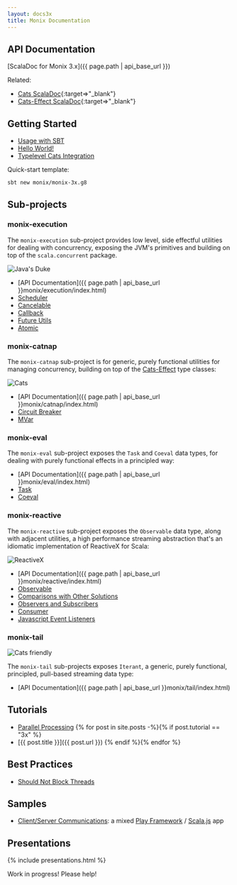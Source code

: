 ```yaml
---
layout: docs3x
title: Monix Documentation
---
```


## API Documentation

[ScalaDoc for Monix 3.x]({{ page.path | api_base_url }})

Related:

- [Cats ScalaDoc](https://typelevel.org/cats/api/){:target=>"_blank"}
- [Cats-Effect ScalaDoc](https://typelevel.org/cats-effect/api/){:target=>"_blank"}

## Getting Started

- [Usage with SBT](./intro/usage.md)
- [Hello World!](./intro/hello-world.md)
- [Typelevel Cats Integration](./intro/cats.md)

Quick-start template:

```
sbt new monix/monix-3x.g8
```

## Sub-projects

### monix-execution

The `monix-execution` sub-project provides low level, side effectful
utilities for dealing with concurrency, exposing the JVM's primitives
and building on top of the `scala.concurrent` package.

<img src="{{ site.baseurl }}public/images/logos/java.png" alt="Java's Duke" title="Java's Duke"
     class="doc-icon" />

- [API Documentation]({{ page.path | api_base_url }}monix/execution/index.html)
- [Scheduler](./execution/scheduler.md)
- [Cancelable](./execution/cancelable.md)
- [Callback](./execution/callback.md)
- [Future Utils](./execution/future-utils.md)
- [Atomic](./execution/atomic.md)

### monix-catnap

The `monix-catnap` sub-project is for generic, purely functional
utilities for managing concurrency, building on top of the
[Cats-Effect](https://typelevel.org/cats-effect/) type classes:

<img src="{{ site.baseurl }}public/images/logos/cats.png" alt="Cats" title="Cats"
     class="doc-icon" />

- [API Documentation]({{ page.path | api_base_url }}monix/catnap/index.html)
- [Circuit Breaker](./catnap/circuit-breaker.md)
- [MVar](./catnap/mvar.md)

### monix-eval

The `monix-eval` sub-project exposes the `Task` and `Coeval` data
types, for dealing with purely functional effects in a principled way:

- [API Documentation]({{ page.path | api_base_url }}monix/eval/index.html)
- [Task](./eval/task.md)
- [Coeval](./eval/coeval.md)

### monix-reactive

The `monix-reactive` sub-project exposes the `Observable` data type,
along with adjacent utilities, a high performance streaming abstraction
that's an idiomatic implementation of ReactiveX for Scala:

<img src="{{ site.baseurl }}public/images/logos/reactivex.png" alt="ReactiveX" title="ReactiveX"
     class="doc-icon" />

- [API Documentation]({{ page.path | api_base_url }}monix/reactive/index.html)
- [Observable](./reactive/observable.md)
- [Comparisons with Other Solutions](./reactive/observable-comparisons.md)
- [Observers and Subscribers](./reactive/observers.md)
- [Consumer](./reactive/consumer.md)
- [Javascript Event Listeners](./reactive/javascript.md)

### monix-tail

<img src="{{ site.baseurl }}public/images/logos/many-cats.png" alt="Cats friendly" title="Cats friendly"
     class="doc-icon2x" />

The `monix-tail` sub-projects exposes `Iterant`, a generic, purely
functional, principled, pull-based streaming data type:

- [API Documentation]({{ page.path | api_base_url }}monix/tail/index.html)

## Tutorials
  
- [Parallel Processing](./tutorials/parallelism.md)
{% for post in site.posts -%}{% if post.tutorial == "3x" %}
- [{{ post.title }}]({{ post.url }})
{% endif %}{% endfor %}
  
## Best Practices
  
- [Should Not Block Threads](./best-practices/blocking.md)

## Samples

- [Client/Server Communications](https://github.com/monixio/monix-sample/):
  a mixed [Play Framework](https://www.playframework.com/) /
  [Scala.js](http://www.scala-js.org/) app

## Presentations

{% include presentations.html %}

Work in progress! Please help!
